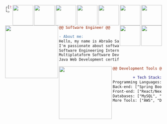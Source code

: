 <div style="display:block;text-align:right"><img align="right" src="https://skillicons.dev/icons?i=linux" border="0" style="width:66px;" />
<div style="display:block;text-align:right"><img align="right" src="https://skillicons.dev/icons?i=go" border="0" style="width:66px;" />
<div style="display:block;text-align:right"><img align="right" src="https://skillicons.dev/icons?i=typescript" border="0" style="width:66px;" />
<div style="display:block;text-align:right"><img align="right" src="https://skillicons.dev/icons?i=spring" border="0" style="width:66px;" />
<div style="display:block;text-align:right"><img align="right" src="https://skillicons.dev/icons?i=flask" border="0" style="width:66px;" />
<div style="display:block;text-align:right"><img align="right" src="https://skillicons.dev/icons?i=react" border="0" style="width:66px;" />
<div style="display:block;text-align:right"><img align="right" src="https://skillicons.dev/icons?i=next" border="0" style="width:66px;" />
<div style="display:block;text-align:right"><img align="right" src="https://skillicons.dev/icons?i=aws" border="0" style="width:66px;" />
<div style="display:block;text-align:right"><img align="right" src="https://skillicons.dev/icons?i=docker" border="0" style="width:66px;" />
         
```css
┌[techabraao@git]-(~)
└> mefetch
```

<div style="display:block;text-align:left"><img align="left" src="https://skillicons.dev/icons?i=java" border="0" style="width:170px;" />
         

    
```diff
@@ Software Engineer @@

- About me:
Hello, my name is Abraão Santos
I'm passionate about software engineering, system architecture, and cybersecurity
Software Engineering Intern at @ authcube
Multiplataform Software Development Student at @ Fatec Zona Leste
Java Web Development certification from @ Senac Lapa Tito
```


<div style="display:block;text-align:right"><img align="left" src="https://skillicons.dev/icons?i=python" border="0" style="width:170px;" />
          
  
```diff
@@ Development Tools @@

+ Tech Stack:
Programming Languages: ["Python", "Java", "Go", "TypeScript"]
Back-end: ["Spring Boot", "Flask", "FastAPI"]
Front-end: ["React/Next.js", "TailwindCSS", "Jinja2", "Axios", "jQuery"]
Databases: ["MySQL", "PostgreSQL", "Redis"]
More Tools: ["AWS", "Docker", "ORMs", "Linux/Bash", "CI/CD", "Git"]
```
